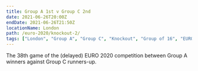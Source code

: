 ```yaml
---
title: Group A 1st v Group C 2nd
date: 2021-06-26T20:00Z
endDate: 2021-06-26T21:50Z
locationName: London
path: /euro-2020/knockout-2/
tags: ["London", "Group A", "Group C", "Knockout", "Group of 16", "EURO 2020"]
---
```


The 38th game of the (delayed) EURO 2020 competition between Group A winners against Group C runners-up.